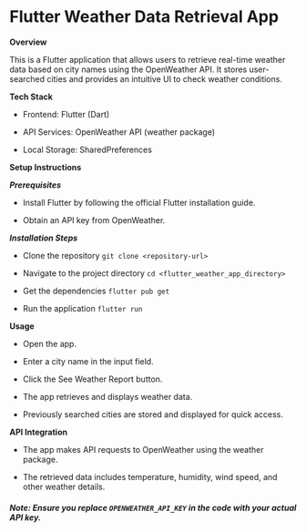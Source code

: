 # Flutter Weather Data Retrieval App

**Overview**

This is a Flutter application that allows users to retrieve real-time weather data based on city names using the OpenWeather API. It stores user-searched cities and provides an intuitive UI to check weather conditions.


**Tech Stack**

- Frontend: Flutter (Dart)

- API Services: OpenWeather API (weather package)

- Local Storage: SharedPreferences

**Setup Instructions**

***Prerequisites***

- Install Flutter by following the official Flutter installation guide.

- Obtain an API key from OpenWeather.

***Installation Steps***

- Clone the repository
```git clone <repository-url>```

- Navigate to the project directory
```cd <flutter_weather_app_directory>```

- Get the dependencies
```flutter pub get```

- Run the application
```flutter run```

**Usage**

- Open the app.

- Enter a city name in the input field.

- Click the See Weather Report button.

- The app retrieves and displays weather data.

- Previously searched cities are stored and displayed for quick access.

**API Integration**

- The app makes API requests to OpenWeather using the weather package.

- The retrieved data includes temperature, humidity, wind speed, and other weather details.

##### Note: Ensure you replace ```OPENWEATHER_API_KEY``` in the code with your actual API key.
